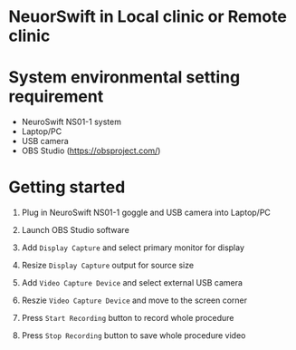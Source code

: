 # NeuorSwift in Local clinic or Remote clinic

# System environmental setting requirement
- NeuroSwift NS01-1 system
- Laptop/PC
- USB camera
- OBS Studio (https://obsproject.com/)

# Getting started
1. Plug in NeuroSwift NS01-1 goggle and USB camera into Laptop/PC
2. Launch OBS Studio software
3. Add `Display Capture` and select primary monitor for display


4. Resize `Display Capture` output for source size
5. Add `Video Capture Device` and select external USB camera
6. Reszie `Video Capture Device` and move to the screen corner
7. Press `Start Recording` button to record whole procedure
8. Press `Stop Recording` button to save whole procedure video
